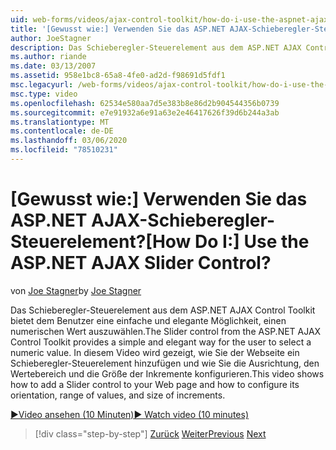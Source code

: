 ```yaml
---
uid: web-forms/videos/ajax-control-toolkit/how-do-i-use-the-aspnet-ajax-slider-control
title: '[Gewusst wie:] Verwenden Sie das ASP.NET AJAX-Schieberegler-Steuerelement? | Microsoft-Dokumentation'
author: JoeStagner
description: Das Schieberegler-Steuerelement aus dem ASP.NET AJAX Control Toolkit bietet dem Benutzer eine einfache und elegante Möglichkeit, einen numerischen Wert auszuwählen. In diesem Video wird gezeigt, wie Sie
ms.author: riande
ms.date: 03/13/2007
ms.assetid: 958e1bc8-65a8-4fe0-ad2d-f98691d5fdf1
msc.legacyurl: /web-forms/videos/ajax-control-toolkit/how-do-i-use-the-aspnet-ajax-slider-control
msc.type: video
ms.openlocfilehash: 62534e580aa7d5e383b8e86d2b904544356b0739
ms.sourcegitcommit: e7e91932a6e91a63e2e46417626f39d6b244a3ab
ms.translationtype: MT
ms.contentlocale: de-DE
ms.lasthandoff: 03/06/2020
ms.locfileid: "78510231"
---
```

# <a name="how-do-i-use-the-aspnet-ajax-slider-control"></a><span data-ttu-id="65ec4-105">[Gewusst wie:] Verwenden Sie das ASP.NET AJAX-Schieberegler-Steuerelement?</span><span class="sxs-lookup"><span data-stu-id="65ec4-105">[How Do I:] Use the ASP.NET AJAX Slider Control?</span></span>

<span data-ttu-id="65ec4-106">von [Joe Stagner](https://github.com/JoeStagner)</span><span class="sxs-lookup"><span data-stu-id="65ec4-106">by [Joe Stagner](https://github.com/JoeStagner)</span></span>

<span data-ttu-id="65ec4-107">Das Schieberegler-Steuerelement aus dem ASP.NET AJAX Control Toolkit bietet dem Benutzer eine einfache und elegante Möglichkeit, einen numerischen Wert auszuwählen.</span><span class="sxs-lookup"><span data-stu-id="65ec4-107">The Slider control from the ASP.NET AJAX Control Toolkit provides a simple and elegant way for the user to select a numeric value.</span></span> <span data-ttu-id="65ec4-108">In diesem Video wird gezeigt, wie Sie der Webseite ein Schieberegler-Steuerelement hinzufügen und wie Sie die Ausrichtung, den Wertebereich und die Größe der Inkremente konfigurieren.</span><span class="sxs-lookup"><span data-stu-id="65ec4-108">This video shows how to add a Slider control to your Web page and how to configure its orientation, range of values, and size of increments.</span></span>

[<span data-ttu-id="65ec4-109">&#9654;Video ansehen (10 Minuten)</span><span class="sxs-lookup"><span data-stu-id="65ec4-109">&#9654; Watch video (10 minutes)</span></span>](https://channel9.msdn.com/Blogs/ASP-NET-Site-Videos/how-do-i-use-the-aspnet-ajax-slider-control)

> [!div class="step-by-step"]
> <span data-ttu-id="65ec4-110">[Zurück](how-do-i-use-the-aspnet-ajax-confirmbutton-extender.md)
> [Weiter](how-do-i-use-the-aspnet-ajax-autocomplete-control.md)</span><span class="sxs-lookup"><span data-stu-id="65ec4-110">[Previous](how-do-i-use-the-aspnet-ajax-confirmbutton-extender.md)
[Next](how-do-i-use-the-aspnet-ajax-autocomplete-control.md)</span></span>
